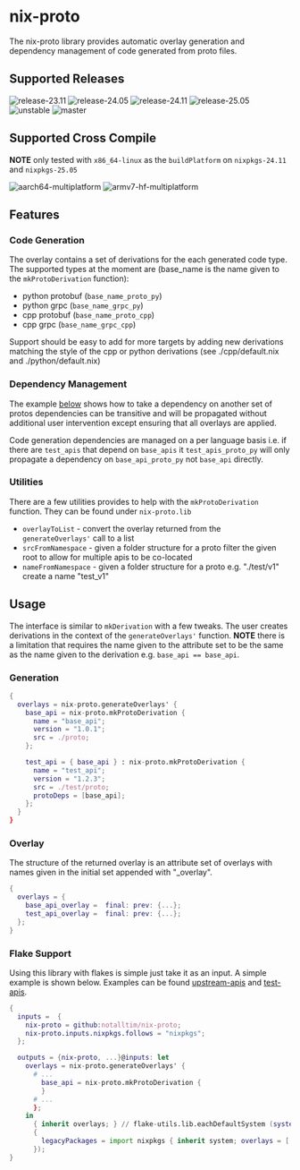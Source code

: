 # nix-proto

The nix-proto library provides automatic overlay generation and dependency management of code generated from proto files.

## Supported Releases

![release-23.11](https://github.com/notalltim/nix-proto/actions/workflows/release-23.11.yml/badge.svg) ![release-24.05](https://github.com/notalltim/nix-proto/actions/workflows/release-24.05.yml/badge.svg) ![release-24.11](https://github.com/notalltim/nix-proto/actions/workflows/release-24.11.yml/badge.svg) ![release-25.05](https://github.com/notalltim/nix-proto/actions/workflows/release-25.05.yml/badge.svg) ![unstable](https://github.com/notalltim/nix-proto/actions/workflows/unstable.yml/badge.svg) ![master](https://github.com/notalltim/nix-proto/actions/workflows/master.yml/badge.svg)

## Supported Cross Compile

**NOTE** only tested with `x86_64-linux` as the `buildPlatform` on `nixpkgs-24.11` and `nixpkgs-25.05`

![aarch64-multiplatform](https://github.com/notalltim/nix-proto/actions/workflows/aarch64-multiplatform.yml/badge.svg) ![armv7-hf-multiplatform](https://github.com/notalltim/nix-proto/actions/workflows/armv7-hf-multiplatform.yml/badge.svg)

## Features

### Code Generation

The overlay contains a set of derivations for the each generated code type. The supported types at the moment are (base_name is the name given to the `mkProtoDerivation` function):

- python protobuf (`base_name_proto_py`)
- python grpc (`base_name_grpc_py`)
- cpp protobuf (`base_name_proto_cpp`)
- cpp grpc (`base_name_grpc_cpp`)

Support should be easy to add for more targets by adding new derivations matching the style of the cpp or python derivations (see ./cpp/default.nix and ./python/default.nix)

### Dependency Management

The example [below](#usage) shows how to take a dependency on another set of protos dependencies can be transitive and will be propagated without additional user intervention except ensuring that all overlays are applied.

Code generation dependencies are managed on a per language basis i.e. if there are `test_apis` that depend on `base_apis` it `test_apis_proto_py` will only propagate a dependency on `base_api_proto_py` not `base_api` directly.

### Utilities

There are a few utilities provides to help with the `mkProtoDerivation` function. They can be found under `nix-proto.lib`

- `overlayToList` - convert the overlay returned from the `generateOverlays'` call to a list
- `srcFromNamespace` - given a folder structure for a proto filter the given root to allow for multiple apis to be co-located
- `nameFromNamespace` - given a folder structure for a proto e.g. "./test/v1" create a name "test_v1"

## Usage

The interface is similar to `mkDerivation` with a few tweaks. The user creates derivations in the context of the `generateOverlays'` function.
**NOTE** there is a limitation that requires the name given to the attribute set to be the same as the name given to the derivation e.g. `base_api == base_api`.

### Generation

```nix
{
  overlays = nix-proto.generateOverlays' {
    base_api = nix-proto.mkProtoDerivation {
      name = "base_api";
      version = "1.0.1";
      src = ./proto;
    };

    test_api = { base_api } : nix-proto.mkProtoDerivation {
      name = "test_api";
      version = "1.2.3";
      src = ./test/proto;
      protoDeps = [base_api];
    };
  }
}
```

### Overlay

The structure of the returned overlay is an attribute set of overlays with names given in the initial set appended with "\_overlay".

```nix
{
  overlays = {
    base_api_overlay =  final: prev: {...};
    test_api_overlay =  final: prev: {...};
  };
}
```

### Flake Support

Using this library with flakes is simple just take it as an input. A simple example is shown below. Examples can be found [upstream-apis](https://github.com/notalltim/upstream-apis) and [test-apis](https://github.com/notalltim/test-apis).

```nix
{
  inputs =  {
    nix-proto = github:notalltim/nix-proto;
    nix-proto.inputs.nixpkgs.follows = "nixpkgs";
  };

  outputs = {nix-proto, ...}@inputs: let
    overlays = nix-proto.generateOverlays' {
      # ...
        base_api = nix-proto.mkProtoDerivation {
        }
      # ...
      };
    in
      { inherit overlays; } // flake-utils.lib.eachDefaultSystem (system: rec
      {
        legacyPackages = import nixpkgs { inherit system; overlays = [ overlays.default; ]; };
      });
}
```
